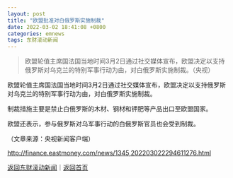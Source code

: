 ```yaml
---
layout: post
title: "欧盟批准对白俄罗斯实施制裁"
date: 2022-03-02 18:41:08 +0800
categories: emnews
tags: 东财滚动新闻
---
```

> 欧盟轮值主席国法国当地时间3月2日通过社交媒体宣布，欧盟决定以支持俄罗斯对乌克兰的特别军事行动为由，对白俄罗斯实施制裁。（央视）

<p>欧盟轮值主席国法国当地时间3月2日通过社交媒体宣布，欧盟决定以支持俄罗斯对乌克兰的特别军事行动为由，对白俄罗斯实施制裁。</p><p>制裁措施主要是禁止白俄罗斯的木材、钢材和钾肥等产品出口至欧盟国家。</p><p>欧盟还表示，参与俄罗斯对乌军事行动的白俄罗斯官员也会受到制裁。</p><p class="em_media">（文章来源：央视新闻客户端）</p>

<http://finance.eastmoney.com/news/1345,202203022294611276.html>

[返回东财滚动新闻](//finews.withounder.com/emnews/)｜[返回首页](//finews.withounder.com/)